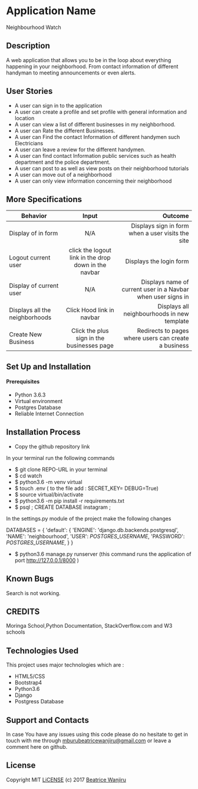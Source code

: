 # Application Name
Neighbourhood Watch

## Description
A web application that allows you to be in the loop about everything happening in your neighborhood. From contact information of different handyman to meeting announcements or even alerts.

## User Stories
* A user can sign in to the application
* A user can create a profile and set profile with general information and location
* A user can view a list of different businesses in my neighborhood.
* A user can Rate the different Businesses.
* A user can Find the contact Information of different handymen such Electricians
* A user can leave a review for the different handymen.
* A user can find contact Information public services such as health department and the police department.
* A user can post to as well as view posts on their neighborhood tutorials
* A user can move out of a neighborhood
* A user can only view information concerning their neighborhood

## More Specifications

| Behavior        | Input           | Outcome  |
| ------------- |:-------------:| -----:|
|Display of in form | N/A | Displays sign in form when a user visits the site | 
| Logout current user | click the logout link in the drop down in the navbar | Displays the login form |
| Display of current user | N/A | Displays name of current user in a Navbar when user signs in |
| Displays all the neighborhoods | Click Hood link in navbar | Displays all neighbourhoods in new template |
| Create New Business | Click the plus sign in the businesses page | Redirects to pages where users can create a business |


## Set Up and Installation

#### Prerequisites

* Python 3.6.3
* Virtual environment
* Postgres Database
* Reliable Internet Connection

## Installation Process

* Copy the github repository link

In your terminal run the following commands

* $ git clone REPO-URL in your terminal
* $ cd watch
* $ python3.6 -m venv virtual
* $ touch .env ( to the file add :
        SECRET_KEY=<your secret key>
        DEBUG=True)
* $ source virtual/bin/activate
* $ python3.6 -m pip install -r requirements.txt
* $ psql ; CREATE DATABASE instagram ;

In the settings.py module of the project make the following changes

DATABASES = {
    'default': {
        'ENGINE': 'django.db.backends.postgresql',
        'NAME': 'neighbourhood',
        'USER': *POSTGRES_USERNAME*,
        'PASSWORD': *POSTGRES_USERNAME*,
    }
}

* $ python3.6 manage.py runserver (this command runs the application of port http://127.0.0.1/8000 )
 
## Known Bugs

Search is not working.

## CREDITS

Moringa School,Python Documentation, StackOverflow.com and W3 schools

## Technologies Used

This project uses major technologies which are :

* HTML5/CSS
* Bootstrap4
* Python3.6
* Django
* Postgress Database

## Support and Contacts

In case You have any issues using this code please do no hesitate to get in touch with me through mburubeatricewanjiru@gmail.com or leave a comment here on github.

## License 

Copyright MIT [LiCENSE](./LICENSE) (c) 2017 [Beatrice Wanjiru](https://github.com/mburuBeatrice)
